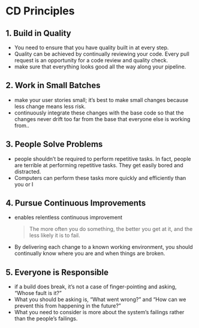 # CD Principles

## 1. Build in Quality
- You need to ensure that you have quality built in at every step.
- Quality can be achieved by continually reviewing your code. Every pull request is an opportunity for a code review and quality check.  
- make sure that everything looks good all the way along your pipeline. 

## 2. Work in Small Batches
- make your user stories small; it’s best to make small changes because less change means less risk. 
- continuously integrate these changes with the base code so that the changes never drift too far from the base that everyone else is working from..

## 3. People Solve Problems
- people shouldn’t be required to perform repetitive tasks. In fact, people are terrible at performing repetitive tasks. They get easily bored and distracted. 
- Computers can perform these tasks more quickly and efficiently than you or I

## 4. Pursue Continuous Improvements
- enables relentless continuous improvement
  
  >The more often you do something, the better you get at it, and the less likely it is to fail. 
- By delivering each change to a known working environment, you should continually know where you are and when things are broken.

## 5. Everyone is Responsible
- if a build does break, it’s not a case of finger-pointing and asking, “Whose fault is it?” 
- What you should be asking is, “What went wrong?” and “How can we prevent this from happening in the future?” 
- What you need to consider is more about the system’s failings rather than the people’s failings. 